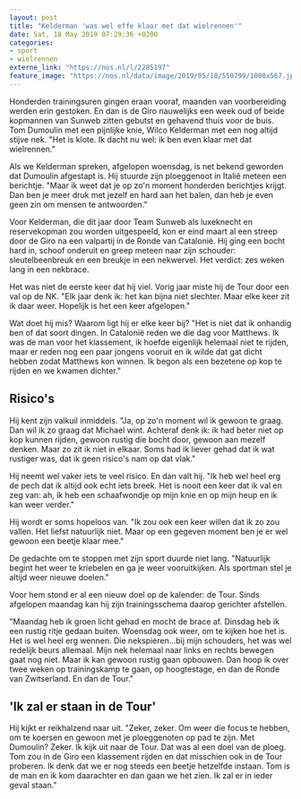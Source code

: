 ```yaml
---
layout: post
title: "Kelderman 'was wel effe klaar met dat wielrennen'"
date: Sat, 18 May 2019 07:29:36 +0200
categories: 
- sport 
- wielrennen 
externe_link: "https://nos.nl/l/2285197"
feature_image: "https://nos.nl/data/image/2019/05/18/550799/1008x567.jpg"
---
```


<p>Honderden trainingsuren gingen eraan vooraf, maanden van voorbereiding werden erin gestoken. En dan is de Giro nauwelijks een week oud of beide kopmannen van Sunweb zitten gebutst en gehavend thuis voor de buis. Tom Dumoulin met een pijnlijke knie, Wilco Kelderman met een nog altijd stijve nek. "Het is klote. Ik dacht nu wel: ik ben even klaar met dat wielrennen."</p>
<p>Als we Kelderman spreken, afgelopen woensdag, is net bekend geworden dat Dumoulin afgestapt is. Hij stuurde zijn ploeggenoot in Italië meteen een berichtje. "Maar ik weet dat je op zo'n moment honderden berichtjes krijgt. Dan ben je meer druk met jezelf en hard aan het balen, dan heb je even geen zin om mensen te antwoorden."</p>
<p>Voor Kelderman, die dit jaar door Team Sunweb als luxeknecht en reservekopman zou worden uitgespeeld, kon er eind maart al een streep door de Giro na een valpartij in de Ronde van Catalonië. Hij ging een bocht hard in, schoof onderuit en greep meteen naar zijn schouder: sleutelbeenbreuk en een breukje in een nekwervel. Het verdict: zes weken lang in een nekbrace.</p>
<p>Het was niet de eerste keer dat hij viel. Vorig jaar miste hij de Tour door een val op de NK. "Elk jaar denk ik: het kan bijna niet slechter. Maar elke keer zit ik daar weer. Hopelijk is het een keer afgelopen."</p>
<p>Wat doet hij mis? Waarom ligt hij er elke keer bij? "Het is niet dat ik onhandig ben of dat soort dingen. In Catalonië reden we die dag voor Matthews. Ik was de man voor het klassement, ik hoefde eigenlijk helemaal niet te rijden, maar er reden nog een paar jongens vooruit en ik wilde dat gat dicht hebben zodat Matthews kon winnen. Ik begon als een bezetene op kop te rijden en we kwamen dichter."</p>
<h2>Risico's</h2>
<p>Hij kent zijn valkuil inmiddels. "Ja, op zo'n moment wil ik gewoon te graag. Dan wil ik zo graag dat Michael wint. Achteraf denk ik: ik had beter niet op kop kunnen rijden, gewoon rustig die bocht door, gewoon aan mezelf denken. Maar zo zit ik niet in elkaar. Soms had ik liever gehad dat ik wat rustiger was, dat ik geen risico's nam op dat vlak."</p>
<p>Hij neemt wel vaker iets te veel risico. En dan valt hij. "Ik heb wel heel erg de pech dat ik altijd ook echt iets breek. Het is nooit een keer dat ik val en zeg van: ah, ik heb een schaafwondje op mijn knie en op mijn heup en ik kan weer verder."</p>
<p>Hij wordt er soms hopeloos van. "Ik zou ook een keer willen dat ik zo zou vallen. Het liefst natuurlijk niet. Maar op een gegeven moment ben je er wel gewoon een beetje klaar mee."</p>
<p>De gedachte om te stoppen met zijn sport duurde niet lang. "Natuurlijk begint het weer te kriebelen en ga je weer vooruitkijken. Als sportman stel je altijd weer nieuwe doelen."</p>
<p>Voor hem stond er al een nieuw doel op de kalender: de Tour. Sinds afgelopen maandag kan hij zijn trainingsschema daarop gerichter afstellen.</p>
<p>"Maandag heb ik groen licht gehad en mocht de brace af. Dinsdag heb ik een rustig ritje gedaan buiten. Woensdag ook weer, om te kijken hoe het is. Het is wel heel erg wennen. Die nekspieren...bij mijn schouders, het was wel redelijk beurs allemaal. Mijn nek helemaal naar links en rechts bewegen gaat nog niet. Maar ik kan gewoon rustig gaan opbouwen. Dan hoop ik over twee weken op trainingskamp te gaan, op hoogtestage, en dan de Ronde van Zwitserland. En dan de Tour."</p>
<h2>'Ik zal er staan in de Tour'</h2>
<p>Hij kijkt er reikhalzend naar uit. "Zeker, zeker. Om weer die focus te hebben, om te koersen en gewoon met je ploeggenoten op pad te zijn. Met Dumoulin? Zeker. Ik kijk uit naar de Tour. Dat was al een doel van de ploeg. Tom zou in de Giro een klassement rijden en dat misschien ook in de Tour proberen. Ik denk dat we er nog steeds een beetje hetzelfde instaan. Tom is de man en ik kom daarachter en dan gaan we het zien. Ik zal er in ieder geval staan."</p>
